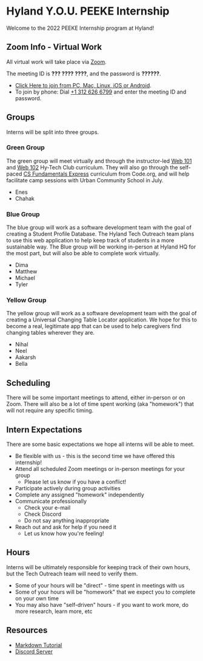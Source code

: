 # Hyland Y.O.U. PEEKE Internship
Welcome to the 2022 PEEKE Internship program at Hyland!

## Zoom Info - Virtual Work
All virtual work will take place via [Zoom](https://zoom.us/).

The meeting ID is **??? ???? ????**, and the password is **??????**.

- [Click Here to join from PC, Mac, Linux, iOS or Android](https://hyland.zoom.us/).
- To join by phone: Dial [+1 312 626 6799](tel:+13126266799) and enter the meeting ID and password.

## Groups
Interns will be split into three groups.

### Green Group
The green group will meet virtually and through the instructor-led [Web 101](https://hylandtechclub.com/web-101) and [Web 102](https://hylandtechclub.com/web-102) Hy-Tech Club curriculum. They will also go through the self-paced [CS Fundamentals Express](https://studio.code.org/s/express-2021) curriculum from Code.org, and will help facilitate camp sessions with Urban Community School in July.

- Enes
- Chahak

### Blue Group
The blue group will work as a software development team with the goal of creating a Student Profile Database. The Hyland Tech Outreach team plans to use this web application to help keep track of students in a more sustainable way. The Blue group will be working in-person at Hyland HQ for the most part, but will also be able to complete work virtually.

- Dima
- Matthew
- Michael
- Tyler

### Yellow Group
The yellow group will work as a software development team with the goal of creating a Universal Changing Table Locator application. We hope for this to become a real, legitimate app that can be used to help caregivers find changing tables wherever they are.

- Nihal
- Neel
- Aakarsh
- Bella

## Scheduling
There will be some important meetings to attend, either in-person or on Zoom. There will also be a lot of time spent working (aka "homework") that will not require any specific timing.

## Intern Expectations
There are some basic expectations we hope all interns will be able to meet.

- Be flexible with us - this is the second time we have offered this internship!
- Attend all scheduled Zoom meetings or in-person meetings for your group
  - Please let us know if you have a conflict!
- Participate actively during group activities
- Complete any assigned "homework" independently
- Communicate professionally
  - Check your e-mail
  - Check Discord
  - Do not say anything inappropriate
- Reach out and ask for help if you need it
  - Let us know how you're feeling!

## Hours
Interns will be ultimately responsible for keeping track of their own hours, but the Tech Outreach team will need to verify them.

- Some of your hours will be "direct" - time spent in meetings with us
- Some of your hours will be "homework" that we expect you to complete on your own time
- You may also have "self-driven" hours - if you want to work more, do more research, learn more, etc

## Resources
- [Markdown Tutorial](https://www.markdowntutorial.com/)
- [Discord Server](https://discord.gg/GMCuKE5GbT)
